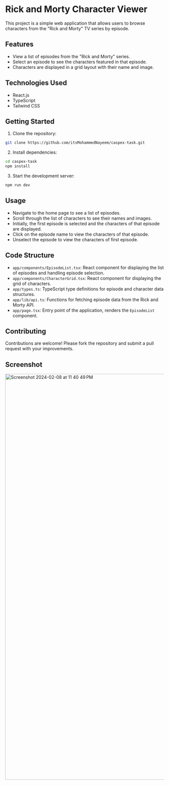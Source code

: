 # Rick and Morty Character Viewer

This project is a simple web application that allows users to browse characters from the "Rick and Morty" TV series by episode.

## Features

- View a list of episodes from the "Rick and Morty" series.
- Select an episode to see the characters featured in that episode.
- Characters are displayed in a grid layout with their name and image.

## Technologies Used

- React.js
- TypeScript
- Tailwind CSS

## Getting Started

1. Clone the repository:

```bash
git clone https://github.com/itsMohammedNayeem/caspex-task.git
```

2. Install dependencies:

```bash
cd caspex-task
npm install
```

3. Start the development server:

```bash
npm run dev
```

## Usage

- Navigate to the home page to see a list of episodes.
- Scroll through the list of characters to see their names and images.
- Initially, the first episode is selected and the characters of that episode are displayed.
- Click on the episode name to view the characters of that episode.
- Unselect the episode to view the characters of first episode.

## Code Structure

- `app/components/EpisodeList.tsx`: React component for displaying the list of episodes and handling episode selection.
- `app/components/CharacterGrid.tsx`: React component for displaying the grid of characters.
- `app/types.ts`: TypeScript type definitions for episode and character data structures.
- `app/lib/api.ts`: Functions for fetching episode data from the Rick and Morty API.
- `app/page.tsx`: Entry point of the application, renders the `EpisodeList` component.

## Contributing

Contributions are welcome! Please fork the repository and submit a pull request with your improvements.


## Screenshot
<img width="1292" alt="Screenshot 2024-02-08 at 11 40 49 PM" src="https://github.com/itsMohammedNayeem/caspex-task/assets/127741549/c8f681ce-a50e-4ac7-b0c5-0a9fc45e4bc2">

